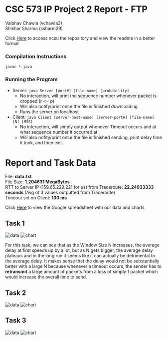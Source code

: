 # CSC 573 IP Project 2 Report - FTP
Vaibhav Chawla (vchawla3)  
Shikhar Sharma (ssharm29)

Click [Here](https://github.ncsu.edu/vchawla3/573_FTP) to access ncsu the repository and view the readme in a better format

### Compilation Instructions  
`javac *.java`

### Running the Program
* Server: `java Server [port#] [file-name] [probability]`
  * No interaction, will print the sequence number whenever packet is dropped (r <= p)
  * Will also notify/print once the file is finished downloading
  * Runs the server on localhost
* Client: `java Client [server-host-name] [server-port#] [file-name] [N] [MSS]`
  * No interaction, will simply output whenever Timeout occurs and at what sequence number it occurred at
  * Will also nofity/print once the file is finished sending, print delay time it took, and then exit.

# Report and Task Data

File: **data.txt**  
File Size: **1.204631 MegaBytes**  
RTT to Server IP (159.65.229.221 for us) from Traceroute: **22.24933333 seconds** (Avg of 3 values outputted from Traceroute)  
Timeout set on Client: **100 ms**  

Click [Here](https://docs.google.com/spreadsheets/d/1yi312RJvs_x-Ckh5s_HkV73U5v2Zt9t0uBld9yhZwB0/edit?usp=sharing) to view the Google spreadsheet with our data and charts

## Task 1
![data](https://github.ncsu.edu/vchawla3/573_FTP/blob/master/TaskResults/Task1Table.png)
![chart](https://github.ncsu.edu/vchawla3/573_FTP/blob/master/TaskResults/Task1Chart.png)  

For this task, we can see that as the Window Size N increases, the average delay at first speeds up by a lot, but as N gets bigger, the average delay plateaus and in the long run it seems like it can actually be detrimental to the average delay. It makes sense that the delay would not be substantially better with a large N because whenever a timeout occurs, the sender has to **retransmit** a large amount of packets from a loss of simply 1 packet which would increase the overall time to send.

## Task 2
![data](https://github.ncsu.edu/vchawla3/573_FTP/blob/master/TaskResults/Task2Table.png)
![chart](https://github.ncsu.edu/vchawla3/573_FTP/blob/master/TaskResults/Task2Chart.png)

## Task 3
![data](https://github.ncsu.edu/vchawla3/573_FTP/blob/master/TaskResults/Task3Table.png)
![chart](https://github.ncsu.edu/vchawla3/573_FTP/blob/master/TaskResults/Task3Chart.png)